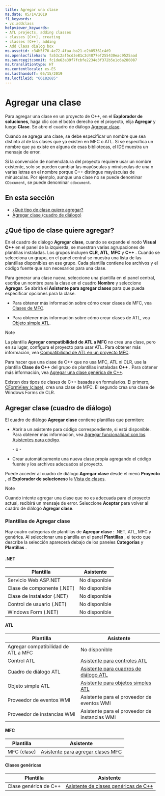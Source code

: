 ```yaml
---
title: Agregar una clase
ms.date: 05/14/2019
f1_keywords:
- vc.addclass
helpviewer_keywords:
- ATL projects, adding classes
- classes [C++], creating
- classes [C++], adding
- Add Class dialog box
ms.assetid: c34b5f70-4e72-4faa-ba21-e2b05361c4d9
ms.openlocfilehash: fa53c2af5cd3e81c2d4877ef255430eac9525aad
ms.sourcegitcommit: fc1de63a39f7fcbfe2234e3f372b5e1c6a286087
ms.translationtype: HT
ms.contentlocale: es-ES
ms.lasthandoff: 05/15/2019
ms.locfileid: "66182685"
---
```

# <a name="add-a-class"></a>Agregar una clase

Para agregar una clase en un proyecto de C++, en el **Explorador de soluciones**, haga clic con el botón derecho en el proyecto, elija **Agregar** y luego **Clase**. Se abre el cuadro de diálogo [Agregar clase](#add-class-dialog-box).

Cuando se agrega una clase, se debe especificar un nombre que sea distinto al de las clases que ya existen en MFC o ATL. Si se especifica un nombre que ya existe en alguna de esas bibliotecas, el IDE muestra un mensaje de error.

Si la convención de nomenclatura del proyecto requiere usar un nombre existente, solo se pueden cambiar las mayúsculas y minúsculas de una o varias letras en el nombre porque C++ distingue mayúsculas de minúsculas. Por ejemplo, aunque una clase no se puede denominar `CDocument`, se puede denominar `cdocument`.

## <a name="in-this-section"></a>En esta sección

- [¿Qué tipo de clase quiere agregar?](#what-kind-of-class-do-you-want-to-add)
- [Agregar clase (cuadro de diálogo)](#add-class-dialog-box)

## <a name="what-kind-of-class-do-you-want-to-add"></a>¿Qué tipo de clase quiere agregar?

En el cuadro de diálogo **Agregar clase**, cuando se expande el nodo **Visual C++** en el panel de la izquierda, se muestran varias agrupaciones de plantillas instaladas. Los grupos incluyen **CLR**, **ATL**, **MFC** y **C++** . Cuando se selecciona un grupo, en el panel central se muestra una lista de las plantillas disponibles en ese grupo. Cada plantilla contiene los archivos y el código fuente que son necesarios para una clase.

Para generar una clase nueva, seleccione una plantilla en el panel central, escriba un nombre para la clase en el cuadro **Nombre** y seleccione **Agregar**. Se abrirá el **Asistente para agregar clases** para que pueda especificar opciones para la clase.

- Para obtener más información sobre cómo crear clases de MFC, vea [Clases de MFC](../mfc/reference/adding-an-mfc-class.md).

- Para obtener más información sobre cómo crear clases de ATL, vea [Objeto simple ATL](../atl/reference/adding-an-atl-simple-object.md).

> [!NOTE]
> La plantilla **Agregar compatibilidad de ATL a MFC** no crea una clase, pero en su lugar, configura el proyecto para usar ATL. Para obtener más información, vea [Compatibilidad de ATL en un proyecto MFC](../mfc/reference/adding-atl-support-to-your-mfc-project.md).

Para hacer que una clase de C++ que no usa MFC, ATL ni CLR, use la plantilla **Clase de C++** del grupo de plantillas instaladas **C++** . Para obtener más información, vea [Agregar una clase genérica de C++](../ide/adding-a-generic-cpp-class.md).

Existen dos tipos de clases de C++ basadas en formularios. El primero, [CFormView (clase)](../mfc/reference/cformview-class.md), crea una clase de MFC. El segundo crea una clase de Windows Forms de CLR.

## <a name="add-class-dialog-box"></a>Agregar clase (cuadro de diálogo)

El cuadro de diálogo **Agregar clase** contiene plantillas que permiten:

- Abrir a un asistente para código correspondiente, si está disponible. Para obtener más información, vea [Agregar funcionalidad con los Asistentes para código](../ide/adding-functionality-with-code-wizards-cpp.md).

   \- o -

- Crear automáticamente una nueva clase propia agregando el código fuente y los archivos adecuados al proyecto.

Puede acceder al cuadro de diálogo **Agregar clase** desde el menú **Proyecto** , el **Explorador de soluciones**o la [Vista de clases](/visualstudio/ide/viewing-the-structure-of-code).

> [!NOTE]
> Cuando intente agregar una clase que no es adecuada para el proyecto actual, recibirá un mensaje de error. Seleccione **Aceptar** para volver al cuadro de diálogo **Agregar clase**.

### <a name="add-class-templates"></a>Plantillas de Agregar clase

Hay cuatro categorías de plantillas de **Agregar clase** : .NET, ATL, MFC y genérica. Al seleccionar una plantilla en el panel **Plantillas** , el texto que describe la selección aparecerá debajo de los paneles **Categorías** y **Plantillas** .

#### <a name="net"></a>.NET

|Plantilla|Asistente|
|--------------|------------|
|Servicio Web ASP.NET|No disponible|
|Clase de componente (.NET)|No disponible|
|Clase de instalador (.NET)|No disponible|
|Control de usuario (.NET)|No disponible|
|Windows Form (.NET)|No disponible|

#### <a name="atl"></a>ATL

|Plantilla|Asistente|
|--------------|------------|
|Agregar compatibilidad de ATL a MFC|No disponible|
|Control ATL|[Asistente para controles ATL](../atl/reference/atl-control-wizard.md)|
|Cuadro de diálogo ATL|[Asistente para cuadros de diálogo ATL](../atl/reference/atl-dialog-wizard.md)|
|Objeto simple ATL|[Asistente para objetos simples ATL](../atl/reference/atl-simple-object-wizard.md)|
|Proveedor de eventos WMI|Asistente para el proveedor de eventos WMI|
|Proveedor de instancias WMI|Asistente para el proveedor de instancias WMI|

#### <a name="mfc"></a>MFC

|Plantilla|Asistente|
|--------------|------------|
|MFC (clase)|[Asistente para agregar clases MFC](../mfc/reference/mfc-add-class-wizard.md)|

#### <a name="generic-classes"></a>Clases genéricas

|Plantilla|Asistente|
|--------------|------------|
|Clase genérica de C++|[Asistente de clases genéricas de C++](../ide/generic-cpp-class-wizard.md)|
